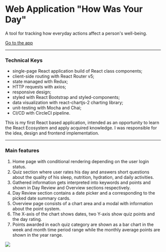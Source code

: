 # Web Application "How Was Your Day"

A tool for tracking how everyday actions affect a person's well-being.

<a href="https://hwyd.kresinska.com/" target="_blank">Go to the app</a>

---
### Technical Keys 

* single-page React application build of React class components;
* client-side routing with React Router v5;
* state managed with Redux;
* HTTP requests with axios;
* responsive design;
* styled with React Bootstrap and styled-components;
* data visualization with react-chartjs-2 charting library;
* unit-testing with Mocha and Chai;
* CI/CD with CircleCI pipeline.

This is my first React based application, intended as an opportunity to learn the React Ecosystem and apply acquired knowledge. 
I was responsible for the idea, design and frontend implementation.

---
### Main features

1. Home page with conditional rendering depending on the user login status.
2. Quiz section where user rates his day and answers short questions about the quality of his sleep, nutrition, hydration, and daily activities.
3. Gathered information gets interpreted into keywords and points and shown in Day Review and Overview sections respectively.
4. Day Review section contains a date picker and a corresponding to the picked date summary cards.
5. Overview page consists of a chart area and a modal with information about the point system.
6. The X-axis of the chart shows dates, two Y-axis show quiz points and the day rating.
7. Points awarded in each quiz category are shown as a bar chart in the week and month time period range while the monthly average points are shown in the year range.

 ![](./screenshots/hwyd-app.gif)
